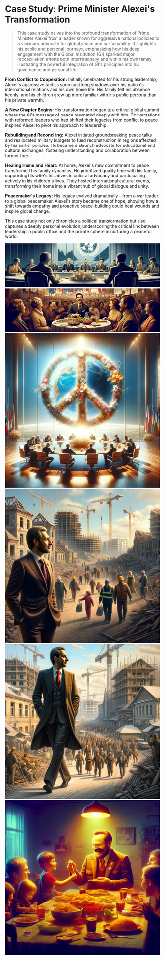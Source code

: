 # Case Study: Prime Minister Alexei's Transformation
> This case study delves into the profound transformation of Prime Minister Alexei from a leader known for aggressive national policies to a visionary advocate for global peace and sustainability. It highlights his public and personal journeys, emphasizing how his deep engagement with the Global Institution (GI) sparked major reconciliation efforts both internationally and within his own family, illustrating the powerful integration of GI's principles into his governance and personal life.

**From Conflict to Cooperation:**
Initially celebrated for his strong leadership, Alexei's aggressive tactics soon cast long shadows over his nation's international relations and his own home life. His family felt his absence keenly, and his children grew up more familiar with his public persona than his private warmth.

**A New Chapter Begins:**
His transformation began at a critical global summit where the GI's message of peace resonated deeply with him. Conversations with reformed leaders who had shifted their legacies from conflict to peace inspired Alexei to pivot his approach to leadership.

**Rebuilding and Reconciling:**
Alexei initiated groundbreaking peace talks and reallocated military budgets to fund reconstruction in regions affected by his earlier policies. He became a staunch advocate for educational and cultural exchanges, fostering understanding and collaboration between former foes.

**Healing Home and Heart:**
At home, Alexei's new commitment to peace transformed his family dynamics. He prioritized quality time with his family, supporting his wife's initiatives in cultural advocacy and participating actively in his children's lives. They hosted international cultural events, transforming their home into a vibrant hub of global dialogue and unity.

**Peacemaker's Legacy:**
His legacy evolved dramatically—from a war leader to a global peacemaker. Alexei's story became one of hope, showing how a shift towards empathy and proactive peace-building could heal wounds and inspire global change.

This case study not only chronicles a political transformation but also captures a deeply personal evolution, underscoring the critical link between leadership in public office and the private sphere in nurturing a peaceful world.

![](/assets/images/case-study-alexei-01.webp)
![](/assets/images/case-study-alexei-02.webp)
![](/assets/images/case-study-alexei-03.webp)
![](/assets/images/case-study-alexei-05.webp)
![](/assets/images/case-study-alexei-04.webp)
